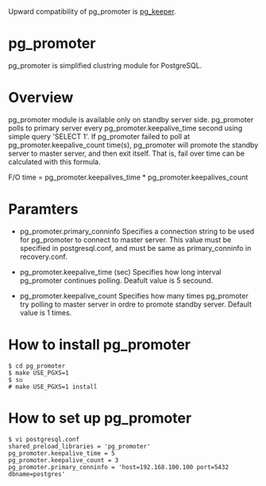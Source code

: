 Upward compatibility of pg_promoter is [pg_keeper](https://github.com/MasahikoSawada/pg_promoter).

pg_promoter
===========

pg_promoter is simplified clustring module for PostgreSQL.

# Overview
pg_promoter module is available only on standby server side.
pg_promoter polls to primary server every pg_promoter.keepalive_time
second using simple query 'SELECT 1'.
If pg_promoter failed to poll at pg_promoter.keepalive_count time(s),
pg_promoter will promote the standby server to master server, and then
exit itself.
That is, fail over time can be calculated with this formula.

F/O time = pg_promoter.keepalives_time * pg_promoter.keepalives_count

# Paramters
- pg_promoter.primary_conninfo
Specifies a connection string to be used for pg_promoter to connect to master server.
This value must be specified in postgresql.conf, and must be same as primary_conninfo in recovery.conf.

- pg_promoter.keepalive_time (sec)
Specifies how long interval pg_promoter continues polling.
Deafult value is 5 secound.

- pg_promoter.keepalive_count
Specifies how many times pg_promoter try polling to master server in ordre to promote
standby server.
Default value is 1 times.

# How to install pg_promoter

```
$ cd pg_promoter
$ make USE_PGXS=1
$ su
# make USE_PGXS=1 install
```

# How to set up pg_promoter

```
$ vi postgresql.conf
shared_preload_libraries = 'pg_promoter'
pg_promoter.keepalive_time = 5
pg_promoter.keepalive_count = 3
pg_promoter.primary_conninfo = 'host=192.168.100.100 port=5432 dbname=postgres'
```

